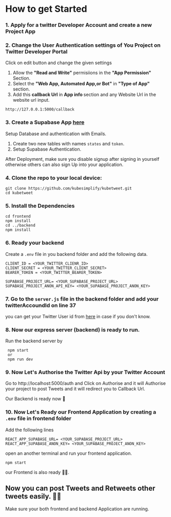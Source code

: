 # How to get Started

### 1. Apply for a twitter Developer Account and create a new Project App

### 2. Change the User Authentication settings of You Project on Twitter Developer Portal

Click on edit button and change the given settings

1. Allow the <b>"Read and Write"</b> permisiions in the <b>"App Permission" </b> Section.
1. Select the <b>"Web App, Automated App,or Bot"</b> in <b>"Type of App"</b> section.
1. Add this <b>callback Url</b> in <b> App info </b> section and any Website Url in the website url input.

```text
http://127.0.0.1:5000/callback
```

### 3. Create a Supabase App [here](https://app.supabase.com/)
Setup Database and authentication with Emails.
1. Create two new tables with names `states` and `token`.
2. Setup Supabase Authentication.

After Deployment, make sure you disable signup after signing in yourself otherwise others can also sign Up into your application.
    

### 4. Clone the repo to your local device:

```
git clone https://github.com/kubesimplify/kubetweet.git
cd kubetweet
```

### 5. Install the Dependencies

```
cd frontend
npm install
cd ../backend
npm install
```

### 6. Ready your backend

Create a `.env` file in you backend folder and add the following data.

```
CLIENT_ID = <YOUR_TWITTER_CLIENR_ID>
CLIENT_SECRET = <YOUR_TWITTER_CLIENT_SECRET>
BEARER_TOKEN = <YOUR_TWITTER_BEARER_TOKEN>

SUPABASE_PROJECT_URL= <YOUR_SUPABASE_PROJECT_URL>
SUPABASE_PROJECT_ANON_API_KEY= <YOUR_SUPABASE_PROJECT_ANON_KEY>
```

### 7. Go to the `server.js` file in the backend folder and add your twitterAccoundId on line 37

you can get your Twitter User id from [here](https://tweeterid.com/) in case if you don't know.

### 8. Now our express server (backend) is ready to run.

Run the backend server by

```
 npm start
 or 
 npm run dev
```

### 9. Now Let's Authorise the Twitter Api by your Twitter Account

Go to http://localhost:5000/auth and Click on Authorise and it will Authorise your project to post Tweets and it will redirect you to Callback Url.


Our Backend is ready now 🥳 


### 10. Now Let's Ready our Frontend Application by creating a `.env` file in frontend folder  
 Add the following lines 
 ```
REACT_APP_SUPABASE_URL= <YOUR_SUPABASE_PROJECT_URL>
REACT_APP_SUPABASE_ANON_KEY= <YOUR_SUPABASE_PROJECT_ANON_KEY>
 ```
open an another terminal and run your frontend application.
```
npm start
```
 our Frontend is also ready 🥳🥳.

## Now you can post Tweets and Retweets other tweets easily. 🥳🚀
Make sure your both frontend and backend Application are running.